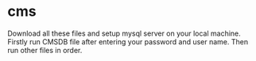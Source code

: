 # cms
Download all these files and setup mysql server on your local machine.
Firstly run CMSDB file after entering your password and user name.
Then run other files in order.

